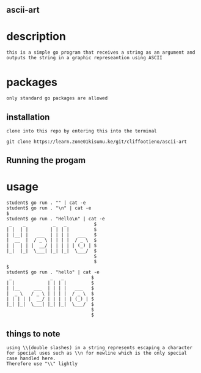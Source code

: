 ## ascii-art

# description
    this is a simple go program that receives a string as an argument and outputs the string in a graphic represeantion using ASCII

# packages
    only standard go packages are allowed
    
## installation

    clone into this repo by entering this into the terminal

    git clone https://learn.zone01kisumu.ke/git/cliffootieno/ascii-art

## Running the progam

# usage

    student$ go run . "" | cat -e
    student$ go run . "\n" | cat -e
    $
    student$ go run . "Hello\n" | cat -e
     _    _          _   _          $
    | |  | |        | | | |         $
    | |__| |   ___  | | | |   ___   $
    |  __  |  / _ \ | | | |  / _ \  $
    | |  | | |  __/ | | | | | (_) | $
    |_|  |_|  \___| |_| |_|  \___/  $
                                    $
                                    $
    $  
    student$ go run . "hello" | cat -e
     _              _   _          $
    | |            | | | |         $
    | |__     ___  | | | |   ___   $
    |  _ \   / _ \ | | | |  / _ \  $
    | | | | |  __/ | | | | | (_) | $
    |_| |_|  \___| |_| |_|  \___/  $
                                   $
                                   $
## things to note
    using \\(double slashes) in a string represents escaping a character for special uses such as \\n for newline which is the only special case handled here.
    Therefore use "\\" lightly